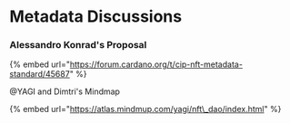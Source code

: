 # Metadata Discussions

### Alessandro Konrad's Proposal

{% embed url="https://forum.cardano.org/t/cip-nft-metadata-standard/45687" %}

@YAGI and Dimtri's Mindmap

{% embed url="https://atlas.mindmup.com/yagi/nft\_dao/index.html" %}



